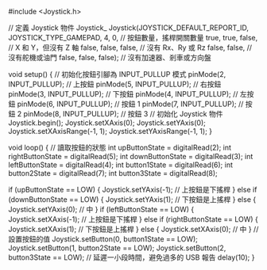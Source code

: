 #include <Joystick.h>

// 定義 Joystick 物件
Joystick_ Joystick(JOYSTICK_DEFAULT_REPORT_ID, JOYSTICK_TYPE_GAMEPAD,
                   4, 0,                  // 按鈕數量，搖桿開關數量
                   true, true, false,     // X 和 Y，但沒有 Z 軸
                   false, false, false,   // 沒有 Rx、Ry 或 Rz
                   false, false,          // 沒有舵機或油門
                   false, false, false); // 沒有加速器、剎車或方向盤

void setup() {
 // 初始化按鈕引腳為 INPUT_PULLUP 模式
  pinMode(2, INPUT_PULLUP); // 上按鈕
  pinMode(5, INPUT_PULLUP); // 右按鈕
  pinMode(3, INPUT_PULLUP); // 下按鈕
  pinMode(4, INPUT_PULLUP); // 左按鈕
  pinMode(6, INPUT_PULLUP);  // 按鈕 1
  pinMode(7, INPUT_PULLUP);  // 按鈕 2
  pinMode(8, INPUT_PULLUP);  // 按鈕 3
// 初始化 Joystick 物件
  Joystick.begin();
  Joystick.setXAxis(0);
  Joystick.setYAxis(0);
  Joystick.setXAxisRange(-1, 1);
  Joystick.setYAxisRange(-1, 1);
}

void loop() {
  // 讀取按鈕的狀態
  int upButtonState = digitalRead(2);
  int rightButtonState = digitalRead(5);
  int downButtonState = digitalRead(3);
  int leftButtonState = digitalRead(4);
  int button1State = digitalRead(6);
  int button2State = digitalRead(7);
  int button3State = digitalRead(8);

 

 if (upButtonState == LOW) {
  Joystick.setYAxis(-1); // 上按鈕是下搖桿
}  else if (downButtonState == LOW) {
  Joystick.setYAxis(1); // 下按鈕是上搖桿
} else {
  Joystick.setYAxis(0); // 中
}
 if (leftButtonState == LOW) {
  Joystick.setXAxis(-1); // 上按鈕是下搖桿
}  else if (rightButtonState == LOW) {
  Joystick.setXAxis(1); // 下按鈕是上搖桿
} else {
  Joystick.setXAxis(0); // 中
}
  // 設置按鈕的值
  Joystick.setButton(0, button1State == LOW);
  Joystick.setButton(1, button2State == LOW);
  Joystick.setButton(2, button3State == LOW);
  // 延遲一小段時間，避免過多的 USB 報告
  delay(10);
}

